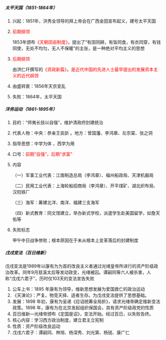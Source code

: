 ##### 太平天国（1851-1864年）

1. 兴起：1851年，洪秀全领导的拜上帝会在广西金田宣布起义，建号太平天国

2. <font color=red>前期纲领</font>

   1853年颁布<font color=red>《天朝田亩制度》</font>，提出了“有田同耕，有饭同食，有衣同穿，有钱同使，无处不均匀，无人不保暖”的主张，是一种绝对平均主义的思想

3. <font color=red>后期纲领</font>

   由洪仁玕撰写的<font color=red>《资政新篇》</font>，<font color=red>是近代中国的先进人士最早提出的发展资本主义的近代纲领</font>

4. 由盛转衰：1856年天京变乱

5. 失败：1864年，太平天国

##### 洋务运动（1861-1895年）

1. 目的：“师夷长技以自强”，维护清政府封建统治
2. 代表人物：中央：恭亲王奕訢 。地方：曾国藩、李鸿章、左宗棠、张之洞

3. 指导思想：中学为体 ，西学为用

4. 口号：<font color=red>前期“自强”，后期“求富”</font>

5. 内容

   （一）军事工业代表：江南制造总局（李鸿章）、福州船政局、天津机器局

   （二）民用工业代表：上海轮船招商局（李鸿章）、开平煤矿、湖北织布局、汉阳铁厂

   （三）海军：筹建北洋、南洋、福建三支海军

   （四）新式教育：同文馆建立，举办新式学校，派遣学生赴美国留学，如詹天佑等

6. 失败标志

   甲午中日战争惨败；根本原因在于未从根本上变革落后的封建制度

##### 戊戌变法（百日维新）

​	戊戌变法是1989年以康有为为首的改良主义者通过光绪皇帝所进行的资产阶级政治改革。同年9月慈溪太后等发动政变，光绪被囚。谭嗣同等六人被杀害，人称“戊戌六君子”，历时仅103天的变法宣告失败

1. 公车上书：1895 年康有为领导，维新思想发展为爱国救亡的政治运动
2. 《天演论》：严复。物竞天择、适者生存。为戊戌变法提供了思想基础。
3. 发展：1898 年初，康有为呈递《应诏统筹全局折》，请求光绪帝确定维新变法政策。1898 年，康有为在北京发起组织保国会，具有资产阶级政党的性质
4. 百日维新—光绪帝颁布《定国是诏》，变法开始。经过百日，以失败告终。 
5. 核心内容：学习西方政治制度，建立君主立宪制
6. 性质：资产阶级改良运动
7. 戊戌六君子：谭嗣同、林旭、杨深秀、刘光第、杨锐、康广仁